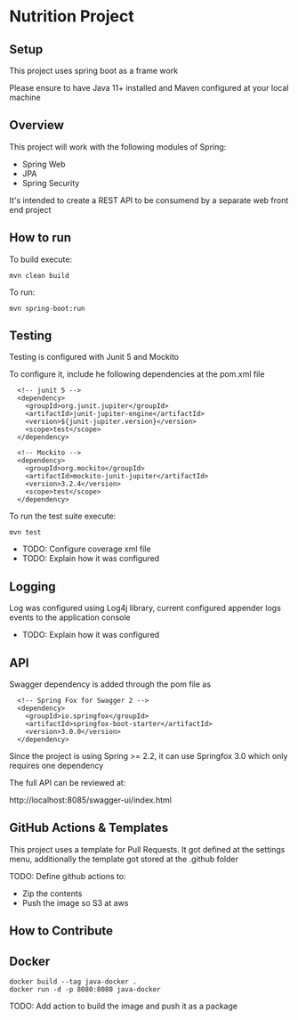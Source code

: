 # Nutrition Project

## Setup

This project uses spring boot as a frame work

Please ensure to have Java 11+ installed and Maven configured at your local machine

## Overview

This project will work with the following modules of Spring:

- Spring Web
- JPA
- Spring Security

It's intended to create a REST API to be consumend by a separate web front end project

## How to run

To build execute:

```
mvn clean build
```

To run:

```
mvn spring-boot:run
```

## Testing

Testing is configured with Junit 5 and Mockito

To configure it, include he following dependencies at the pom.xml file

```
  <!-- junit 5 -->
  <dependency>
    <groupId>org.junit.jupiter</groupId>
    <artifactId>junit-jupiter-engine</artifactId>
    <version>${junit-jupiter.version}</version>
    <scope>test</scope>
  </dependency>

  <!-- Mockito -->
  <dependency>
    <groupId>org.mockito</groupId>
    <artifactId>mockito-junit-jupiter</artifactId>
    <version>3.2.4</version>
    <scope>test</scope>
  </dependency>
```

To run the test suite execute:

```
mvn test
```
- TODO: Configure coverage xml file
- TODO: Explain how it was configured

## Logging

Log was configured using Log4j library, current configured appender logs events to the application console

- TODO: Explain how it was configured

## API

Swagger dependency is added through the pom file as

```
  <!-- Spring Fox for Swagger 2 -->
  <dependency>
    <groupId>io.springfox</groupId>
    <artifactId>springfox-boot-starter</artifactId>
    <version>3.0.0</version>
  </dependency>
```
Since the project is using Spring >= 2.2, it can use Springfox 3.0 which only requires one dependency

The full API can be reviewed at:

http://localhost:8085/swagger-ui/index.html

## GitHub Actions & Templates

This project uses a template for Pull Requests. It got defined at the settings menu, additionally the template got stored at the .github folder

TODO: Define github actions to:
 - Zip the contents
 - Push the image so S3 at aws

## How to Contribute

## Docker

```
docker build --tag java-docker .
docker run -d -p 8080:8080 java-docker
```

TODO: Add action to build the image and push it as a package
